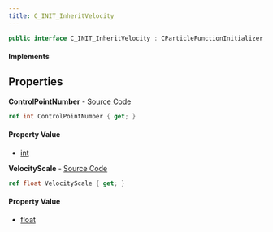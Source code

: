 ```yaml
---
title: C_INIT_InheritVelocity
---
```


```csharp
public interface C_INIT_InheritVelocity : CParticleFunctionInitializer, CParticleFunction, ISchemaClass<CParticleFunction>, ISchemaClass<CParticleFunctionInitializer>, ISchemaClass<C_INIT_InheritVelocity>, ISchemaField, ISchemaClass, INativeHandle
```

#### Implements

## Properties

**ControlPointNumber** - [Source Code](https://github.com/swiftly-solution/swiftlys2/blob/master/managed/src/SwiftlyS2.Generated/Schemas/Interfaces/C_INIT_InheritVelocity.cs#L16)

```csharp
ref int ControlPointNumber { get; }
```

#### Property Value

- [int](https://learn.microsoft.com/dotnet/api/system.int32)

**VelocityScale** - [Source Code](https://github.com/swiftly-solution/swiftlys2/blob/master/managed/src/SwiftlyS2.Generated/Schemas/Interfaces/C_INIT_InheritVelocity.cs#L18)

```csharp
ref float VelocityScale { get; }
```

#### Property Value

- [float](https://learn.microsoft.com/dotnet/api/system.single)

